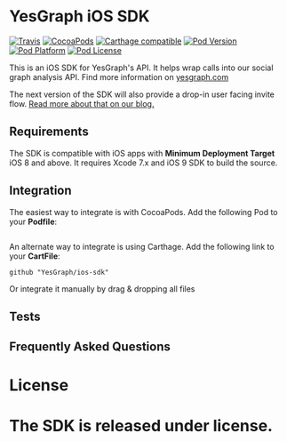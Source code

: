 # YesGraph iOS SDK

[![Travis](https://travis-ci.org/YesGraph/ios-sdk.svg)](https://travis-ci.org/YesGraph/ios-sdk)
[![CocoaPods](https://img.shields.io/cocoapods/v/YesGraph-iOS-SDK.svg?style=flat)](http://cocoapods.org/?q=)
[![Carthage compatible](https://img.shields.io/badge/Carthage-compatible-4BC51D.svg?style=flat)](https://github.com/Carthage/Carthage)
[![Pod Version](http://img.shields.io/cocoapods/v/YesGraph-iOS-SDK.svg?style=flat)](http://cocoadocs.org/docsets/YesGraph-iOS-SDK/)
[![Pod Platform](http://img.shields.io/cocoapods/p/YesGraph-iOS-SDK.svg?style=flat)](http://cocoadocs.org/docsets/YesGraph-iOS-SDK/)
[![Pod License](http://img.shields.io/cocoapods/l/YesGraph-iOS-SDK.svg?style=flat)](http://opensource.org/licenses/MIT)

This is an iOS SDK for YesGraph's API. It helps wrap calls into our social graph analysis API. Find more information on [yesgraph.com](https://www.yesgraph.com)

The next version of the SDK will also provide a drop-in user facing invite flow. [Read more about that on our blog.](http://blog.yesgraph.com/perfect-share-flow/) 

## Requirements

The SDK is compatible with iOS apps with **Minimum Deployment Target** iOS 8 and above. It requires Xcode 7.x and  iOS 9 SDK to build the source.

## Integration

The easiest way to integrate is with CocoaPods. Add the following Pod to your **Podfile**:

```
```

An alternate way to integrate is using Carthage. Add the following link to your **CartFile**:

```
github "YesGraph/ios-sdk"
```

Or integrate it manually by drag & dropping all files 

## Tests

## Frequently Asked Questions

License
======

The SDK is released under <LICENSE> license.
=======

